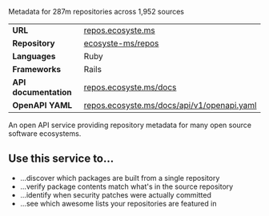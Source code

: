 ---
---

Metadata for 287m repositories across 1,952 sources

|||
|-|-|
|**URL**|[repos.ecosyste.ms](https://repos.ecosyste.ms)|
|**Repository**|[ecosyste-ms/repos](https://github.com/ecosyste-ms/repos)|
|**Languages**|Ruby|
|**Frameworks**|Rails|
|**API documentation**|[repos.ecosyste.ms/docs](https://repos.ecosyste.ms/docs/index.html)|
|**OpenAPI YAML**|[repos.ecosyste.ms/docs/api/v1/openapi.yaml](https://repos.ecosyste.ms/docs/api/v1/openapi.yaml)|

An open API service providing repository metadata for many open source software ecosystems.

## Use this service to...

* ...discover which packages are built from a single repository
* ...verify package contents match what's in the source repository
* ...identify when security patches were actually committed
* ...see which awesome lists your repositories are featured in
